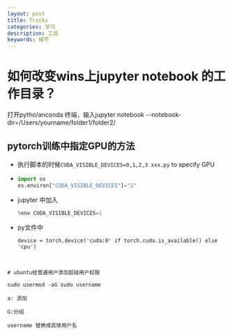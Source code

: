 ```yaml
---
layout: post
title: Tricks
categories: 学习
description: 工具
keywords: 细节
---
```


<head>
    <script src="https://cdn.mathjax.org/mathjax/latest/MathJax.js?config=TeX-AMS-MML_HTMLorMML" type="text/javascript"></script>
    <script type="text/x-mathjax-config">
        MathJax.Hub.Config({
            tex2jax: {
            skipTags: ['script', 'noscript', 'style', 'textarea', 'pre'],
            inlineMath: [['$','$']]
            }
        });
    </script>
</head>





# 如何改变wins上jupyter notebook 的工作目录？

打开pytho/anconda 终端，输入jupyter notebook --notebook-dir=/Users/yourname/folder1/folder2/



## pytorch训练中指定GPU的方法

* 执行脚本的时候`CUDA_VISIBLE_DEVICES=0,1,2,3 xxx.py` to specify GPU

* ```python
  import os 
  os.environ["CUDA_VISIBLE_DEVICES"]="1"
  ```

* jupyter 中加入

  ```python
  %env CUDA_VISIBLE_DEVICES=1
  ```

* py文件中

  ```
  device = torch.device('cuda:0' if torch.cuda.is_available() else 'cpu')
  
```
  

# ubuntu给普通用户添加超级用户权限

sudo usermod -aG sudo username

a: 添加

G:分组

username 替换成具体用户名



